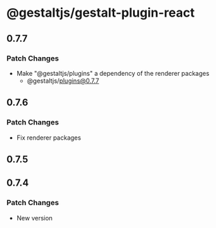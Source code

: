 # @gestaltjs/gestalt-plugin-react

## 0.7.7

### Patch Changes

- Make "@gestaltjs/plugins" a dependency of the renderer packages
  - @gestaltjs/plugins@0.7.7

## 0.7.6

### Patch Changes

- Fix renderer packages

## 0.7.5

## 0.7.4

### Patch Changes

- New version
